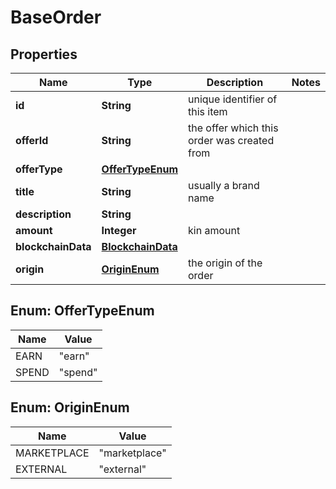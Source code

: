
# BaseOrder

## Properties
Name | Type | Description | Notes
------------ | ------------- | ------------- | -------------
**id** | **String** | unique identifier of this item | 
**offerId** | **String** | the offer which this order was created from | 
**offerType** | [**OfferTypeEnum**](#OfferTypeEnum) |  | 
**title** | **String** | usually a brand name | 
**description** | **String** |  | 
**amount** | **Integer** | kin amount | 
**blockchainData** | [**BlockchainData**](BlockchainData.md) |  | 
**origin** | [**OriginEnum**](#OriginEnum) | the origin of the order | 



<a name="OfferTypeEnum"></a>
## Enum: OfferTypeEnum
Name | Value
---- | -----
EARN | &quot;earn&quot;
SPEND | &quot;spend&quot;


<a name="OriginEnum"></a>
## Enum: OriginEnum
Name | Value
---- | -----
MARKETPLACE | &quot;marketplace&quot;
EXTERNAL | &quot;external&quot;



